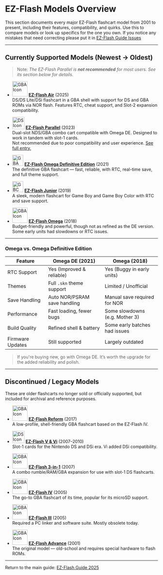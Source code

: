 # EZ-Flash Models Overview

This section documents every major EZ-Flash flashcart model from 2001 to present, including their features, compatibility, and quirks. Use this to compare models or look up specifics for the one you own.
If you notice any mistakes that need correcting please put it in [EZ-Flash Guide Issues](https://github.com/ChimeraGaming/EZ-Flash_Guide/issues)


---

## Currently Supported Models (Newest → Oldest)

> Note: *The EZ-Flash Parallel is **not recommended** for most users. See its section below for details.*

- <img src="https://upload.wikimedia.org/wikipedia/commons/e/e2/VisualBoyAdvance.png" alt="GBA Icon" width="50" /> **[EZ-Flash Air](https://github.com/ChimeraGaming/EZ-Flash_Guide/blob/main/Models/GBA/2025_EZ-Flash_Air.md)** (2025)  
  DS/DS Lite/DSi flashcart in a GBA shell with support for DS and GBA ROMs via NOR flash. Features RTC, cheat support, and Slot-2 expansion compatibility.

- <img src="https://icons.iconarchive.com/icons/sykonist/console/256/Nintendo-DS-icon.png" alt="DS Icon" width="40" /> **[EZ-Flash Parallel](https://github.com/ChimeraGaming/EZ-Flash_Guide/blob/main/Models/All_DS/2023_EZ-Flash_Parallel.md)** (2023)  
  Dual-slot NDS/GBA combo cart compatible with Omega DE. Designed to work in tandem with slot-1 cards.  
  Not recommended due to poor compatibility and user experience. [See full entry.](https://github.com/ChimeraGaming/EZ-Flash_Guide/blob/main/Models/All_DS/2023_EZ-Flash_Parallel.md)

- <img src="https://i.ibb.co/MDtWSqY8/imageedit-4-5525518392.png" alt="GBA SP Icon" width="36" /> **[EZ-Flash Omega Definitive Edition](https://github.com/ChimeraGaming/EZ-Flash_Guide/blob/main/Models/GBA/2021_EZ-Flash_Omega_Definitive_Edition.md)** (2021)  
  The definitive GBA flashcart — fast, reliable, with RTC, real-time save, and full theme support.

- <img src="https://www.freeiconspng.com/uploads/gameboy-icon-17.png" alt="GBC Icon" width="36" /> **[EZ-Flash Junior](https://github.com/ChimeraGaming/EZ-Flash_Guide/blob/main/Models/GB/2019_EZ-Flash_Junior.md)** (2019)  
  A sleek, modern flashcart for Game Boy and Game Boy Color with RTC and save support.

- <img src="https://upload.wikimedia.org/wikipedia/commons/e/e2/VisualBoyAdvance.png" alt="GBA Icon" width="50" /> **[EZ-Flash Omega](https://github.com/ChimeraGaming/EZ-Flash_Guide/blob/main/Models/GBA/2018_EZ-Flash_Omega.md)** (2018)  
  Budget-friendly and powerful, though not as refined as the DE version. Some early units had slowdowns or RTC issues.

---

### Omega vs. Omega Definitive Edition

| Feature             | Omega DE (2021)             | Omega (2018)                     |
|---------------------|------------------------------|----------------------------------|
| RTC Support         | Yes (Improved & reliable)     | Yes (Buggy in early units)       |
| Themes              | Full `.skn` theme support     | Limited / Unofficial             |
| Save Handling       | Auto NOR/PSRAM save handling  | Manual save required for NOR     |
| Performance         | Fast loading, fewer bugs      | Some slowdowns (e.g. Mother 3)   |
| Build Quality       | Refined shell & battery       | Some early batches had issues    |
| Firmware Updates    | Still supported               | Largely outdated                 |

> If you're buying new, go with Omega DE. It’s worth the upgrade for the added reliability and polish.

---

## Discontinued / Legacy Models

These are older flashcarts no longer sold or officially supported, but included for archival and reference purposes.

- <img src="https://upload.wikimedia.org/wikipedia/commons/e/e2/VisualBoyAdvance.png" alt="GBA Icon" width="50" /> **[EZ-Flash Reform](https://github.com/ChimeraGaming/EZ-Flash_Guide/blob/main/Models/GBA/2017_EZ-Flash_Reform.md)** (2017)  
  A low-profile, shell-friendly GBA flashcart based on the EZ-Flash IV.

- <img src="https://icons.iconarchive.com/icons/sykonist/console/256/Nintendo-DS-icon.png" alt="DS Icon" width="40" /> **[EZ-Flash V & Vi](https://github.com/ChimeraGaming/EZ-Flash_Guide/blob/main/Models/GBA_NDS/2007_2010_EZ-Flash_V_Vi.md)** (2007–2010)  
  Slot-1 cards for the Nintendo DS and DSi era. Vi added DSi compatibility.

- <img src="https://upload.wikimedia.org/wikipedia/commons/e/e2/VisualBoyAdvance.png" alt="GBA Icon" width="50" /> **[EZ-Flash 3-in-1](https://github.com/ChimeraGaming/EZ-Flash_Guide/blob/main/Models/GBA_NDS/2007_EZ-Flash_3in1.md)** (2007)  
  A combo rumble/RAM/GBA expansion for use with slot-1 DS flashcarts.

- <img src="https://upload.wikimedia.org/wikipedia/commons/e/e2/VisualBoyAdvance.png" alt="GBA Icon" width="50" /> **[EZ-Flash IV](https://github.com/ChimeraGaming/EZ-Flash_Guide/blob/main/Models/GBA/2005_EZ-Flash_IV.md)** (2005)  
  The go-to GBA flashcart of its time, popular for its microSD support.

- <img src="https://upload.wikimedia.org/wikipedia/commons/e/e2/VisualBoyAdvance.png" alt="GBA Icon" width="50" /> **[EZ-Flash III](https://github.com/ChimeraGaming/EZ-Flash_Guide/blob/main/Models/GBA/2005_EZ-Flash_III.md)** (2005)  
  Required a PC linker and software suite. Mostly obsolete today.

- <img src="https://upload.wikimedia.org/wikipedia/commons/e/e2/VisualBoyAdvance.png" alt="GBA Icon" width="50" /> **[EZ-Flash Advance](https://github.com/ChimeraGaming/EZ-Flash_Guide/blob/main/Models/GBA/2001_EZ-Flash_Advance.md)** (2001)  
  The original model — old-school and requires special hardware to flash ROMs.

---

Return to the main guide: [EZ-Flash Guide 2025](https://github.com/ChimeraGaming/EZ-Flash_Guide/blob/main/README.md)
